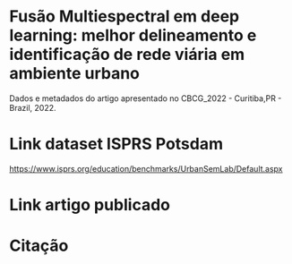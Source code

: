 # Fusão Multiespectral em deep learning: melhor delineamento e identificação de rede viária em ambiente urbano
Dados e metadados do artigo apresentado no CBCG_2022 - Curitiba,PR - Brazil, 2022.



# Link dataset ISPRS Potsdam
https://www.isprs.org/education/benchmarks/UrbanSemLab/Default.aspx


# Link artigo publicado


# Citação

